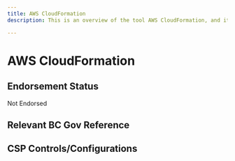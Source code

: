```yaml
---
title: AWS CloudFormation
description: This is an overview of the tool AWS CloudFormation, and its current status  within BC Gov.

---
```

<!---
Note: this is a generated file.  You should not edit it directly.  Please check https://github.com/bcgov/cloud-pathfinder for details.
-->
# AWS CloudFormation



## Endorsement Status
Not Endorsed

## Relevant BC Gov Reference


## CSP Controls/Configurations
